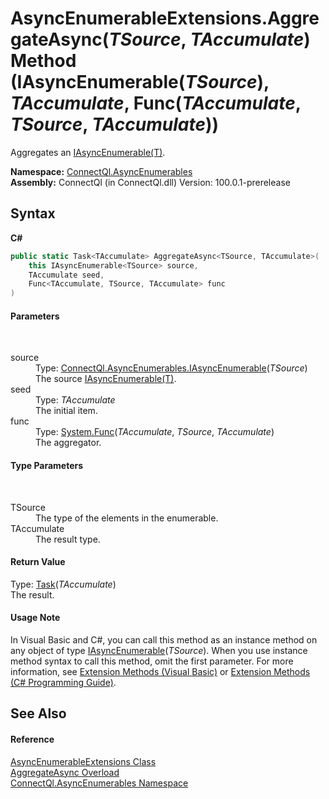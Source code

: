 # AsyncEnumerableExtensions.AggregateAsync(*TSource*, *TAccumulate*) Method (IAsyncEnumerable(*TSource*), *TAccumulate*, Func(*TAccumulate*, *TSource*, *TAccumulate*))
 

Aggregates an <a href="T_ConnectQl_AsyncEnumerables_IAsyncEnumerable_1">IAsyncEnumerable(T)</a>.

**Namespace:**&nbsp;<a href="N_ConnectQl_AsyncEnumerables">ConnectQl.AsyncEnumerables</a><br />**Assembly:**&nbsp;ConnectQl (in ConnectQl.dll) Version: 100.0.1-prerelease

## Syntax

**C#**<br />
``` C#
public static Task<TAccumulate> AggregateAsync<TSource, TAccumulate>(
	this IAsyncEnumerable<TSource> source,
	TAccumulate seed,
	Func<TAccumulate, TSource, TAccumulate> func
)

```


#### Parameters
&nbsp;<dl><dt>source</dt><dd>Type: <a href="T_ConnectQl_AsyncEnumerables_IAsyncEnumerable_1">ConnectQl.AsyncEnumerables.IAsyncEnumerable</a>(*TSource*)<br />The source <a href="T_ConnectQl_AsyncEnumerables_IAsyncEnumerable_1">IAsyncEnumerable(T)</a>.</dd><dt>seed</dt><dd>Type: *TAccumulate*<br />The initial item.</dd><dt>func</dt><dd>Type: <a href="http://msdn2.microsoft.com/en-us/library/bb534647" target="_blank">System.Func</a>(*TAccumulate*, *TSource*, *TAccumulate*)<br />The aggregator.</dd></dl>

#### Type Parameters
&nbsp;<dl><dt>TSource</dt><dd>The type of the elements in the enumerable.</dd><dt>TAccumulate</dt><dd>The result type.</dd></dl>

#### Return Value
Type: <a href="http://msdn2.microsoft.com/en-us/library/dd321424" target="_blank">Task</a>(*TAccumulate*)<br />The result.

#### Usage Note
In Visual Basic and C#, you can call this method as an instance method on any object of type <a href="T_ConnectQl_AsyncEnumerables_IAsyncEnumerable_1">IAsyncEnumerable</a>(*TSource*). When you use instance method syntax to call this method, omit the first parameter. For more information, see <a href="http://msdn.microsoft.com/en-us/library/bb384936.aspx">Extension Methods (Visual Basic)</a> or <a href="http://msdn.microsoft.com/en-us/library/bb383977.aspx">Extension Methods (C# Programming Guide)</a>.

## See Also


#### Reference
<a href="T_ConnectQl_AsyncEnumerables_AsyncEnumerableExtensions">AsyncEnumerableExtensions Class</a><br /><a href="Overload_ConnectQl_AsyncEnumerables_AsyncEnumerableExtensions_AggregateAsync">AggregateAsync Overload</a><br /><a href="N_ConnectQl_AsyncEnumerables">ConnectQl.AsyncEnumerables Namespace</a><br />